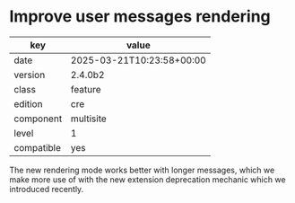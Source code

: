 [//]: # (werk v2)
# Improve user messages rendering

key        | value
---------- | ---
date       | 2025-03-21T10:23:58+00:00
version    | 2.4.0b2
class      | feature
edition    | cre
component  | multisite
level      | 1
compatible | yes

The new rendering mode works better with longer messages, which we make more use
of with the new extension deprecation mechanic which we introduced recently.
